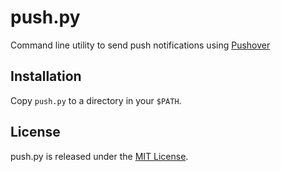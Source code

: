 # push.py

Command line utility to send push notifications using [Pushover](https://pushover.net)

## Installation

Copy `push.py` to a directory in your `$PATH`.

## License

push.py is released under the [MIT License](https://github.com/briandconnelly/push.py/blob/master/LICENSE).


